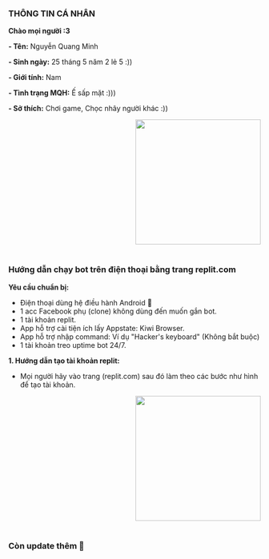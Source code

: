 ### THÔNG TIN CÁ NHÂN

**Chào mọi người :3**

**- Tên:** Nguyễn Quang Minh

**- Sinh ngày:** 25 tháng 5 năm 2 lẻ 5 :))

**- Giới tính:** Nam

**- Tình trạng MQH:** Ế sấp mặt :)))

**- Sở thích:** Chơi game, Chọc nhây người khác :))

<p align="">
 
 <p align="right">
  <img src="https://imgur.com/tCHE7gW.jpg" width=250>
  <br><br>
  <samp> 

### Hướng dẫn chạy bot trên điện thoại bằng trang replit.com

**Yêu cầu chuẩn bị:** 

+ Điện thoại dùng hệ điều hành Android 🐧
+ 1 acc Facebook phụ (clone) không dùng đến muốn gắn bot.
+ 1 tài khoản replit.
+ App hỗ trợ cài tiện ích lấy Appstate: Kiwi Browser.
+ App hỗ trợ nhập command: Ví dụ "Hacker's keyboard" (Không bắt buộc)
+ 1 tài khoản treo uptime bot 24/7.

**1. Hướng dẫn tạo tài khoản replit:**
- Mọi người hãy vào trang (replit.com) sau đó làm theo các bước như hình để tạo tài khoản.
<p align="">
 
 <p align="right">
  <img src="https://imgur.com/tCHE7gW.jpg" width=250>
  <br><br>
  <samp> 

### Còn update thêm 🐧
